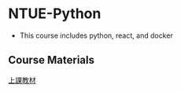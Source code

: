 # NTUE-Python

- This course includes python, react, and docker

## Course Materials
[上課教材](https://drive.google.com/drive/folders/1RROhGXXTxC4N_7W6XYZw99kd649Ui9DV?fbclid=IwAR1jT4BrnzBFrgshGb5txAzNjRCcGsETAIy_3Lc2ZQhu4k-bz4tN9P12YqA)
